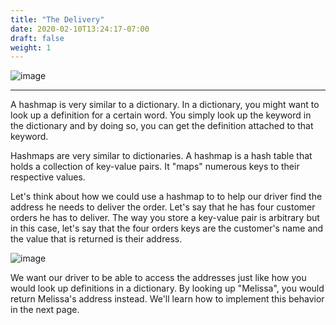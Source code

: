 ```yaml
---
title: "The Delivery"
date: 2020-02-10T13:24:17-07:00
draft: false
weight: 1
--- 
```


<link rel="stylesheet" href="../../style.css">

![image](../../img/mapIntro.png)

<hr>

A hashmap is very similar to a dictionary. In a dictionary, you might want to look up a definition for a certain word. You simply look up the keyword in the dictionary and by doing so, you can get the definition attached to that keyword.

Hashmaps are very similar to dictionaries. A hashmap is a hash table that holds a collection of key-value pairs. It "maps" numerous keys to their respective values.

Let's think about how we could use a hashmap to to help our driver find the address he needs to deliver the order. Let's say that he has four customer orders he has to deliver. The way you store a key-value pair is arbitrary but in this case, let's say that the four orders keys are the customer's name and the value that is returned is their address.

![image](../../img/customerName.png)

We want our driver to be able to access the addresses just like how you would look up definitions in a dictionary. By looking up "Melissa", you would return Melissa's address instead. We'll learn how to implement this behavior in the next page.